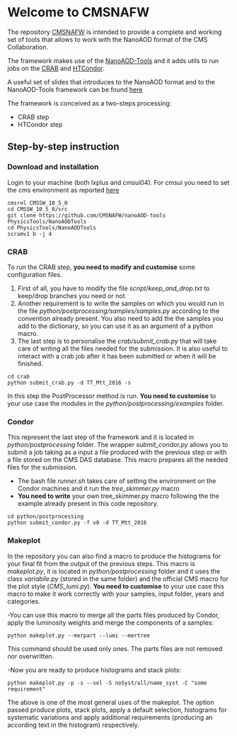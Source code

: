 # Welcome to CMSNAFW

The repository [CMSNAFW](https://github.com/CMSNAFW/nanoAOD-tools) is intended to provide a complete and working set of tools that allows to work with the NanoAOD format of the CMS Collaboration.

The framework makes use of the [NanoAOD-Tools](https://github.com/cms-nanoAOD/nanoAOD-tools) and it adds utils to run jobs on the [CRAB](https://twiki.cern.ch/twiki/bin/view/CMSPublic/SWGuideCrab) and [HTCondor](https://htcondor.readthedocs.io/en/latest/).

A useful set of slides that introduces to the NanoAOD format and to the NanoAOD-Tools framework can be found [here](https://docs.google.com/presentation/d/1vAA2NYoxtHY3nNmrXKSPITm6QOAJjv2d7mAcCxP7vR4/edit?usp=sharing)

The framework is conceived as a two-steps processing:
- CRAB step
- HTCondor step

## Step-by-step instruction
### Download and installation
Login to your machine (both lxplus and cmsui04). For cmsui you need to set the cms environment as reported [here](https://github.com/adeiorio/repo/blob/master/cmsui04_%40Naples.md#set-the-cms-enviroment)
```
cmsrel CMSSW_10_5_0
cd CMSSW_10_5_0/src
git clone https://github.com/CMSNAFW/nanoAOD-tools PhysicsTools/NanoAODTools
cd PhysicsTools/NanoAODTools
scramv1 b -j 4
```

### CRAB 
To run the CRAB step, **you need to modify and customise** some configuration files. 
1. First of all, you have to modify the file _script/keep_and_drop.txt_ to keep/drop branches you need or not.
2. Another requirement is to write the samples on which you would run in the file _python/postprocessing/samples/samples.py_ according to the convention already present. You also need to add the the samples you add to the dictionary, so you can use it as an argument of a python macro.
3. The last step is to personalise the _crab/submit_crab.py_ that will take care of writing all the files needed for the submission. It is also useful to interact with a crab job after it has been submitted or when it will be finished.
```
cd crab
python submit_crab.py -d TT_Mtt_2016 -s
```
In this step the PostProcessor method is run. **You need to customise** to your use case the modules in the _python/postprocessing/examples_ folder. 

### Condor
This represent the last step of the framework and it is located in _python/postprocessing_ folder. The wrapper _submit_condor.py_ allows you to submit a job taking as a input a file produced with the previous step or with a file stored on the CMS DAS database.
This macro prepares all the needed files for the submission. 
- The bash file _runner.sh_ takes care of setting the environment on the Condor machines and it run the _tree_skimmer.py_ macro
- **You need to write** your own tree_skimmer.py macro following the the example already present in this code repository.
```
cd python/postprocessing
python submit_condor.py -f v0 -d TT_Mtt_2016
```
### Makeplot
In the repository you can also find a macro to produce the histograms for your final fit from the output of the previous steps. This macro is _makeplot.py_, it is located in _python/postprocessing_ folder and it uses the class _variabile.py_ (stored in the same folder) and the official CMS macro for the plot style (_CMS\_lumi.py_).
**You need to customise** to your use case this macro to make it work correctly with your samples, input folder, years and categories.

-You can use this macro to merge all the parts files produced by Condor, apply the luminosity weights and merge the components of a samples:
```
python makeplot.py --merpart --lumi --mertree
```
This command should be used only ones. The parts files are not removed nor overwritten.

-Now you are ready to produce histograms and stack plots:
```
python makeplot.py -p -s --sel -S noSyst/all/name_syst -C "some requirement" 
```
The above is one of the most general uses of the makeplot. The option passed produce plots, stack plots, apply a default selection, histograms for systematic variations and apply additional requirements (producing an according text in the histogram) respectively.
